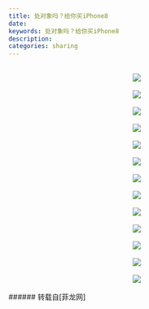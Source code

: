 ```yaml
---
title: 处对象吗？给你买iPhone8
date: 
keywords: 处对象吗？给你买iPhone8
description: 
categories: sharing
---
```

<td class="t_f" id="postmessage_883333">

<div align="center"><br/>

<img aid="625522" data-cf-modified-8466cb91d5e8b8308bbf346e-="" file="data/attachment/forum/201709/14/100930hce7oo72415jto7t.png.thumb.jpg" id="aimg_625522" inpost="1" onclick="" onmouseover="" src="http://www.flw.ph/data/attachment/forum/201709/14/100930hce7oo72415jto7t.png" style="cursor:pointer" zoomfile="data/attachment/forum/201709/14/100930hce7oo72415jto7t.png"/>


<br/>
<br/>

<img aid="625523" data-cf-modified-8466cb91d5e8b8308bbf346e-="" file="data/attachment/forum/201709/14/100931h2a9qp4va42yqmyb.png.thumb.jpg" id="aimg_625523" inpost="1" onclick="" onmouseover="" src="http://www.flw.ph/data/attachment/forum/201709/14/100931h2a9qp4va42yqmyb.png" style="cursor:pointer" zoomfile="data/attachment/forum/201709/14/100931h2a9qp4va42yqmyb.png"/>


<br/>
<br/>

<img aid="625524" data-cf-modified-8466cb91d5e8b8308bbf346e-="" file="data/attachment/forum/201709/14/100932la0f2udhkx6yafaf.png.thumb.jpg" id="aimg_625524" inpost="1" onclick="" onmouseover="" src="http://www.flw.ph/data/attachment/forum/201709/14/100932la0f2udhkx6yafaf.png" style="cursor:pointer" zoomfile="data/attachment/forum/201709/14/100932la0f2udhkx6yafaf.png"/>


<br/>
<br/>

<img aid="625525" data-cf-modified-8466cb91d5e8b8308bbf346e-="" file="data/attachment/forum/201709/14/100933ygkcogw1z8xwy3w1.png.thumb.jpg" id="aimg_625525" inpost="1" onclick="" onmouseover="" src="http://www.flw.ph/data/attachment/forum/201709/14/100933ygkcogw1z8xwy3w1.png" style="cursor:pointer" zoomfile="data/attachment/forum/201709/14/100933ygkcogw1z8xwy3w1.png"/>


<br/>
<br/>

<img aid="625526" data-cf-modified-8466cb91d5e8b8308bbf346e-="" file="data/attachment/forum/201709/14/100934ds7js0z979t7z0w0.png.thumb.jpg" id="aimg_625526" inpost="1" onclick="" onmouseover="" src="http://www.flw.ph/data/attachment/forum/201709/14/100934ds7js0z979t7z0w0.png" style="cursor:pointer" zoomfile="data/attachment/forum/201709/14/100934ds7js0z979t7z0w0.png"/>


<br/>
<br/>

<img aid="625527" data-cf-modified-8466cb91d5e8b8308bbf346e-="" file="data/attachment/forum/201709/14/100935apzj8k686kqr8y1s.png.thumb.jpg" id="aimg_625527" inpost="1" onclick="" onmouseover="" src="http://www.flw.ph/data/attachment/forum/201709/14/100935apzj8k686kqr8y1s.png" style="cursor:pointer" zoomfile="data/attachment/forum/201709/14/100935apzj8k686kqr8y1s.png"/>


<br/>
<br/>

<img aid="625528" data-cf-modified-8466cb91d5e8b8308bbf346e-="" file="data/attachment/forum/201709/14/100936he4p4vv532v5asvv.png.thumb.jpg" id="aimg_625528" inpost="1" onclick="" onmouseover="" src="http://www.flw.ph/data/attachment/forum/201709/14/100936he4p4vv532v5asvv.png" style="cursor:pointer" zoomfile="data/attachment/forum/201709/14/100936he4p4vv532v5asvv.png"/>


<br/>
<br/>

<img aid="625529" data-cf-modified-8466cb91d5e8b8308bbf346e-="" file="data/attachment/forum/201709/14/100937lkwo99owkfqzko2o.png.thumb.jpg" id="aimg_625529" inpost="1" onclick="" onmouseover="" src="http://www.flw.ph/data/attachment/forum/201709/14/100937lkwo99owkfqzko2o.png" style="cursor:pointer" zoomfile="data/attachment/forum/201709/14/100937lkwo99owkfqzko2o.png"/>


<br/>
<br/>

<img aid="625530" data-cf-modified-8466cb91d5e8b8308bbf346e-="" file="data/attachment/forum/201709/14/100938nuzowjk6t6itickt.png.thumb.jpg" id="aimg_625530" inpost="1" onclick="" onmouseover="" src="http://www.flw.ph/data/attachment/forum/201709/14/100938nuzowjk6t6itickt.png" style="cursor:pointer" zoomfile="data/attachment/forum/201709/14/100938nuzowjk6t6itickt.png"/>


<br/>
<br/>

<img aid="625531" data-cf-modified-8466cb91d5e8b8308bbf346e-="" file="data/attachment/forum/201709/14/100939w26qot616zuc26dq.png.thumb.jpg" id="aimg_625531" inpost="1" onclick="" onmouseover="" src="http://www.flw.ph/data/attachment/forum/201709/14/100939w26qot616zuc26dq.png" style="cursor:pointer" zoomfile="data/attachment/forum/201709/14/100939w26qot616zuc26dq.png"/>


<br/>
<br/>

<img aid="625532" data-cf-modified-8466cb91d5e8b8308bbf346e-="" file="data/attachment/forum/201709/14/100940xt7p1a581av7757t.png.thumb.jpg" id="aimg_625532" inpost="1" onclick="" onmouseover="" src="http://www.flw.ph/data/attachment/forum/201709/14/100940xt7p1a581av7757t.png" style="cursor:pointer" zoomfile="data/attachment/forum/201709/14/100940xt7p1a581av7757t.png"/>


<br/>
<br/>

<img aid="625533" data-cf-modified-8466cb91d5e8b8308bbf346e-="" file="data/attachment/forum/201709/14/100941x7d4tc9dxptxnk15.png.thumb.jpg" id="aimg_625533" inpost="1" onclick="" onmouseover="" src="http://www.flw.ph/data/attachment/forum/201709/14/100941x7d4tc9dxptxnk15.png" style="cursor:pointer" zoomfile="data/attachment/forum/201709/14/100941x7d4tc9dxptxnk15.png"/>


<br/>
<br/>

<img aid="625534" data-cf-modified-8466cb91d5e8b8308bbf346e-="" file="data/attachment/forum/201709/14/100942fx99vs019l0l9bll.png.thumb.jpg" id="aimg_625534" inpost="1" onclick="" onmouseover="" src="http://www.flw.ph/data/attachment/forum/201709/14/100942fx99vs019l0l9bll.png" style="cursor:pointer" zoomfile="data/attachment/forum/201709/14/100942fx99vs019l0l9bll.png"/>


<br/>
<br/>
</div></td>
###### 转载自[菲龙网]